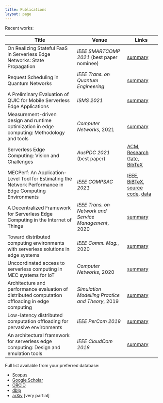 ```yaml
---
title: Publications
layout: page
---
```


Recent works:

| Title | Venue | Links |
| ----- | ----- | ----- |
| On Realizing Stateful FaaS in Serverless Edge Networks: State Propagation | _IEEE SMARTCOMP 2021_ (best paper nominee) | [summary](statefulfaas.md) |
| Request Scheduling in Quantum Networks | _IEEE Trans. on Quantum Engineering_ | [summary](tqe2021.md) |
| A Preliminary Evaluation of QUIC for Mobile Serverless Edge Applications | _ISMS 2021_ | [summary](isms2021.md) |
| Measurement-driven design and runtime optimization in edge computing: Methodology and tools | _Computer Networks_, 2021 | [summary](mecperf.md) |
| Serverless Edge Computing: Vision and Challenges | _AusPDC 2021_ (best paper) | [ACM](https://dl.acm.org/doi/10.1145/3437378.3444367), [Research Gate](https://www.researchgate.net/publication/347513802_Serverless_Edge_Computing_Vision_and_Challenges), [BibTeX](bib/auspdc2021.bib) |
| MECPerf: An Application-Level Tool for Estimating the Network Performance in Edge Computing Environments | _IEEE COMPSAC 2021_ | [IEEE](https://ieeexplore.ieee.org/abstract/document/9202841), [BiBTeX](bib/compsac20.bib), [source code](https://github.com/MECPerf/MECPerf), [data](https://zenodo.org/record/3767097#.X-nWEelKjWc)|
| A Decentralized Framework for Serverless Edge Computing in the Internet of Things | _IEEE Trans. on Network and Service Management_, 2020 | [summary](cloudcom2018.md) |
| Toward distributed computing environments with serverless solutions in edge systems | _IEEE Comm. Mag._, 2020 | [summary](serverless-etsi.md) |
| Uncoordinated access to serverless computing in MEC systems for IoT | _Computer Networks_, 2020 | [summary](uncoord.md) |
| Architecture and performance evaluation of distributed computation offloading in edge computing | _Simulation Modelling Practice and Theory_, 2019 | [summary](simpat.md) |
| Low-latency distributed computation offloading for pervasive environments | _IEEE PerCom 2019_ | [summary](percom2019.md)
| An architectural framework for serverless edge computing: Design and emulation tools | _IEEE CloudCom 2018_ | [summary](cloudcom2018.md) |

Full list available from your preferred database:

- [Scopus](https://www.scopus.com/authid/detail.uri?authorId=22033885800)
- [Google Scholar](https://scholar.google.it/citations?user=sTVmHWUAAAAJ)
- [ORCID](https://orcid.org/0000-0003-4503-4223)
- [dblp](https://dblp.org/pers/hd/c/Cicconetti:Claudio)
- [arXiv](http://arxiv.org/a/cicconetti_c_1) [very partial]
